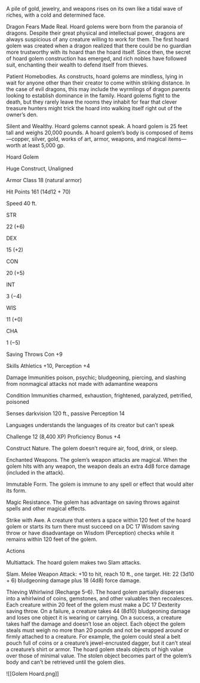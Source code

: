 
A pile of gold, jewelry, and weapons rises on its own like a tidal wave of riches, with a cold and determined face.

Dragon Fears Made Real. Hoard golems were born from the paranoia of dragons. Despite their great physical and intellectual power, dragons are always suspicious of any creature willing to work for them. The first hoard golem was created when a dragon realized that there could be no guardian more trustworthy with its hoard than the hoard itself. Since then, the secret of hoard golem construction has emerged, and rich nobles have followed suit, enchanting their wealth to defend itself from thieves.

Patient Homebodies. As constructs, hoard golems are mindless, lying in wait for anyone other than their creator to come within striking distance. In the case of evil dragons, this may include the wyrmlings of dragon parents looking to establish dominance in the family. Hoard golems fight to the death, but they rarely leave the rooms they inhabit for fear that clever treasure hunters might trick the hoard into walking itself right out of the owner’s den.

Silent and Wealthy. Hoard golems cannot speak. A hoard golem is 25 feet tall and weighs 20,000 pounds. A hoard golem’s body is composed of items—copper, silver, gold, works of art, armor, weapons, and magical items—worth at least 5,000 gp.

Hoard Golem

Huge Construct, Unaligned

Armor Class 18 (natural armor)

Hit Points 161 (14d12 + 70)

Speed 40 ft.

STR

22 (+6)

DEX

15 (+2)

CON

20 (+5)

INT

3 (−4)

WIS

11 (+0)

CHA

1 (−5)

Saving Throws Con +9

Skills Athletics +10, Perception +4

Damage Immunities poison, psychic; bludgeoning, piercing, and slashing from nonmagical attacks not made with adamantine weapons

Condition Immunities charmed, exhaustion, frightened, paralyzed, petrified, poisoned

Senses darkvision 120 ft., passive Perception 14

Languages understands the languages of its creator but can’t speak

Challenge 12 (8,400 XP) Proficiency Bonus +4

Construct Nature. The golem doesn’t require air, food, drink, or sleep.

Enchanted Weapons. The golem’s weapon attacks are magical. When the golem hits with any weapon, the weapon deals an extra 4d8 force damage (included in the attack).

Immutable Form. The golem is immune to any spell or effect that would alter its form.

Magic Resistance. The golem has advantage on saving throws against spells and other magical effects.

Strike with Awe. A creature that enters a space within 120 feet of the hoard golem or starts its turn there must succeed on a DC 17 Wisdom saving throw or have disadvantage on Wisdom (Perception) checks while it remains within 120 feet of the golem.

Actions

Multiattack. The hoard golem makes two Slam attacks.

Slam. Melee Weapon Attack: +10 to hit, reach 10 ft., one target. Hit: 22 (3d10 + 6) bludgeoning damage plus 18 (4d8) force damage.

Thieving Whirlwind (Recharge 5–6). The hoard golem partially disperses into a whirlwind of coins, gemstones, and other valuables then recoalesces. Each creature within 20 feet of the golem must make a DC 17 Dexterity saving throw. On a failure, a creature takes 44 (8d10) bludgeoning damage and loses one object it is wearing or carrying. On a success, a creature takes half the damage and doesn’t lose an object. Each object the golem steals must weigh no more than 20 pounds and not be wrapped around or firmly attached to a creature. For example, the golem could steal a belt pouch full of coins or a creature’s jewel-encrusted dagger, but it can’t steal a creature’s shirt or armor. The hoard golem steals objects of high value over those of minimal value. The stolen object becomes part of the golem’s body and can’t be retrieved until the golem dies.


![[Golem Hoard.png]]